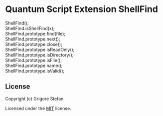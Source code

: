 # Quantum Script Extension ShellFind

ShellFind();\
ShellFind.isShellFind(x);\
ShellFind.prototype.find(file);\
ShellFind.prototype.next();\
ShellFind.prototype.close();\
ShellFind.prototype.isReadOnly();\
ShellFind.prototype.isDirectory();\
ShellFind.prototype.isFile();\
ShellFind.prototype.name();\
ShellFind.prototype.isValid();

## License

Copyright (c) Grigore Stefan

Licensed under the [MIT](LICENSE) license.
